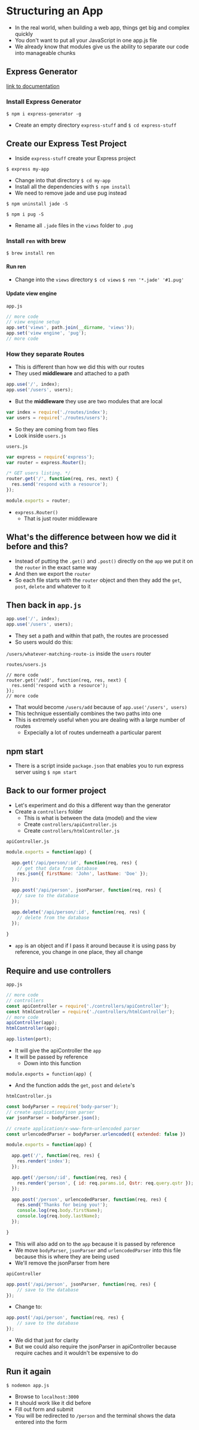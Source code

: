# Structuring an App
* In the real world, when building a web app, things get big and complex quickly
* You don't want to put all your JavaScript in one app.js file
* We already know that modules give us the ability to separate our code into manageable chunks

## Express Generator
[link to documentation](https://expressjs.com/en/starter/generator.html)

### Install Express Generator
`$ npm i express-generator -g`

* Create an empty directory `express-stuff` and `$ cd express-stuff`

## Create our Express Test Project
* Inside `express-stuff` create your Express project

`$ express my-app`

* Change into that directory `$ cd my-app`
* Install all the dependencies with `$ npm install`
* We need to remove jade and use pug instead

`$ npm uninstall jade -S`

`$ npm i pug -S`

* Rename all `.jade` files in the `views` folder to `.pug`

### Install `ren` with brew
`$ brew install ren`

#### Run ren
* Change into the `views` directory `$ cd views`
`$ ren '*.jade' '#1.pug'`

#### Update view engine
`app.js`

```js
// more code
// view engine setup
app.set('views', path.join(__dirname, 'views'));
app.set('view engine', 'pug');
// more code
```

### How they separate Routes
* This is different than how we did this with our routes
* They used **middleware** and attached to a path

```js
app.use('/', index);
app.use('/users', users);
```

* But the **middleware** they use are two modules that are local

```js
var index = require('./routes/index');
var users = require('./routes/users');
```

* So they are coming from two files
* Look inside `users.js`

`users.js`

```js
var express = require('express');
var router = express.Router();

/* GET users listing. */
router.get('/', function(req, res, next) {
  res.send('respond with a resource');
});

module.exports = router;
```

* `express.Router()`
    - That is just router middleware

## What's the difference between how we did it before and this?
* Instead of putting the `.get()` and `.post()` directly on the `app` we put it on the `router` in the exact same way
* And then we export the `router`
* So each file starts with the `router` object and then they add the `get`, `post`, `delete` and whatever to it

## Then back in `app.js`
```js
app.use('/', index);
app.use('/users', users);
```

* They set a path and within that path, the routes are processed
* So users would do this:

`/users/whatever-matching-route-is` inside the `users` router

`routes/users.js`

```
// more code
router.get('/add', function(req, res, next) {
  res.send('respond with a resource');
});
// more code
```

* That would become `/users/add` because of `app.use('/users', users)`
* This technique essentially combines the two paths into one
* This is extremely useful when you are dealing with a large number of routes
    - Expecially a lot of routes underneath a particular parent

## npm start
* There is a script inside `package.json` that enables you to run express server using `$ npm start`

## Back to our former project
* Let's experiment and do this a different way than the generator
* Create a `controllers` folder
    - This is what is between the data (model) and the view
    - Create `controllers/apiController.js`
    - Create `controllers/htmlController.js`

`apiController.js`

```js
module.exports = function(app) {

  app.get('/api/person/:id', function(req, res) {
    // get that data from database
    res.json({ firstName: 'John', lastName: 'Doe' });
  });

  app.post('/api/person', jsonParser, function(req, res) {
    // save to the database
  });

  app.delete('/api/person/:id', function(req, res) {
    // delete from the database
  });
  
}
```

* `app` is an object and if I pass it around because it is using pass by reference, you change in one place, they all change

## Require and use controllers
`app.js`

```js
// more code
// controllers
const apiController = require('./controllers/apiController');
const htmlController = require('./controllers/htmlController');
// more code
apiController(app);
htmlController(app);

app.listen(port);
```

* It will give the apiController the `app`
* It will be passed by reference
    - Down into this function

`module.exports = function(app) {`

* And the function adds the `get`, `post` and `delete`'s

`htmlController.js`

```js
const bodyParser = require('body-parser');
// create application/json parser
var jsonParser = bodyParser.json();

// create application/x-www-form-urlencoded parser
const urlencodedParser = bodyParser.urlencoded({ extended: false })

module.exports = function(app) {

  app.get('/', function(req, res) {
    res.render('index');
  });

  app.get('/person/:id', function(req, res) {
    res.render('person', { id: req.params.id, Qstr: req.query.qstr });
  });

  app.post('/person', urlencodedParser, function(req, res) {
    res.send('Thanks for being you!');
    console.log(req.body.firstName);
    console.log(req.body.lastName);
  });

}
```

* This will also add on to the `app` because it is passed by reference
* We move `bodyParser`, `jsonParser` and `urlencodedParser` into this file because this is where they are being used
* We'll remove the jsonParser from here

`apiController`

```js
app.post('/api/person', jsonParser, function(req, res) {
    // save to the database
});
```

* Change to:

```js
app.post('/api/person', function(req, res) {
    // save to the database
});
```

* We did that just for clarity
* But we could also require the jsonParser in apiController because require caches and it wouldn't be expensive to do

## Run it again
`$ nodemon app.js`

* Browse to `localhost:3000`
* It should work like it did before
* Fill out form and submit
* You will be redirected to `/person` and the terminal shows the data entered into the form
